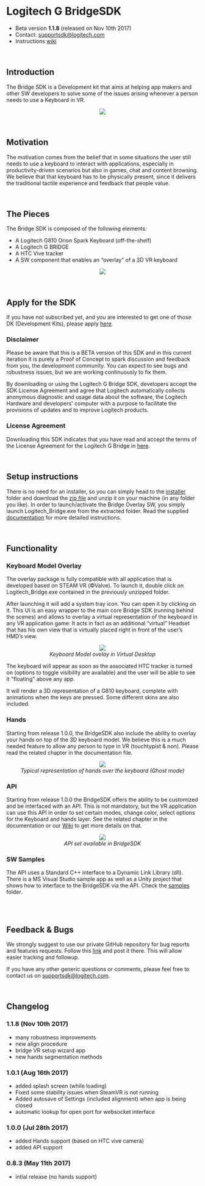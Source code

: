# Logitech G BridgeSDK

- Beta version **1.1.8** (released on Nov 10th 2017)
- Contact: supportsdk@logitech.com
- Instructions [wiki](https://github.com/Logitech/logi_bridge_sdk/wiki)

<br/>

## Introduction
The Bridge SDK is a Development kit that aims at helping app makers and other SW developers to solve some of the issues arising whenever a person needs to use a Keyboard in VR.

<p align="center">
<img src="documentation/pictures/Logitech_G_Bridge_VR_Keyboard_Skins_A.gif">
</p>

<br/>

## Motivation
The motivation comes from the belief that in some situations the user still needs to use a keyboard to interact with applications, especially in productivity-driven scenarios but also in games, chat and content browsing. We believe that that keyboard has to be physically present, since it delivers the traditional tactile experience and feedback that people value.

<br/>

## The Pieces
The Bridge SDK is composed of the following elements:

- A Logitech G810 Orion Spark Keyboard (off-the-shelf)
- A Logitech G BRIDGE
- A HTC Vive tracker
- A SW component that enables an “overlay” of a 3D VR keyboard

<p align="center">
<img src="documentation/pictures/Bridge_SDK_components.jpg">
</p>

<br/>

## Apply for the SDK
If you have not subscribed yet, and you are interested to get one of those DK (Development Kits), please apply [here](https://goo.gl/CJ16qD).

### Disclaimer
Please be aware that this is a BETA version of this SDK and in this current iteration it is purely a Proof of Concept to spark discussion and feedback from you, the development community. You can expect to see bugs and robustness issues, but we are working continuously to fix them.

By downloading or using  the Logitech G Bridge SDK, developers accept the SDK License Agreement and agree that Logitech automatically collects anonymous diagnostic and usage data about the software, the Logitech Hardware and developers' computer with a purpose to facilitate the provisions of updates and to improve Logitech products.

### License Agreement
Downloading this SDK indicates that you have read and accept the terms of the License Agreement for the Logitech G Bridge in [here](https://goo.gl/sReQAk).

<br/>

## Setup instructions
There is no need for an installer, so you can simply head to the [installer](https://github.com/Logitech/logi_bridge_sdk/tree/master/installer) folder and download the [zip file](https://github.com/Logitech/logi_bridge_sdk/archive/Bridge_SDK_v1.1.8_release.zip) and unzip it on your machine (in any folder you like). In order to launch/activate the Bridge Overlay SW, you simply launch Logitech_Bridge.exe  from the extracted folder.
Read the supplied [documentation](https://github.com/Logitech/logi_bridge_sdk/raw/master/documentation/BRIDGE_SDK_user_manual_1.1.X.pdf) for more detailed instructions.

<br/>

## Functionality

### Keyboard Model Overlay

The overlay package is fully compatible with all application that is developed based on STEAM VR (©Valve). To launch it, double click on Logitech_Bridge.exe contained in the previously unzipped folder.

After launching it will add a system tray icon. You can open it by clicking on it. This UI is an easy wrapper to the main core Bridge SDK (running behind the scenes) and allows to overlay a virtual representation of the keyboard in any VR application game: It acts in fact as an additional “virtual” Headset that has his own view that is virtually placed right in front of the user’s HMD’s view.

<p align="center">
<img src="./documentation/pictures/Logitech_G_Bridge_VR_Keyboard_Hands_A.gif">
<br><i>Keyboard Model ovelay in Virtual Desktop</i>
</p>

The keyboard will appear as soon as the associated HTC tracker is turned on (options to toggle visibility are available) and the user will be able to see it "floating" above any app.

It will render a 3D representation of a G810 keyboard, complete with animations when the keys are pressed. Some different skins are also included.


### Hands

Starting from release 1.0.0, the BridgeSDK also include the ability to overlay your hands on top of the 3D keyboard model. We believe this is a much needed feature to allow any person to type in VR (touchtypist & non). Please read the related chapter in the documentation file.

<p align="center">
<img src="documentation/pictures/hands_1.jpg">
<br><i>Typical representation of hands over the keyboard (Ghost mode)</i>
</p>

### API

Starting from release 1.0.0 the BridgeSDK offers the ability to be customized and be interfaced with an API. This is not mandatory, but the VR application can use this API in order to set certain modes, change color, select options for the Keyboard and hands layer. See the related chapter in the documentation or our [Wiki](https://github.com/Logitech/logi_bridge_sdk/wiki/API) to get more details on that.

<p align="center">
<img src="./documentation/pictures/api_110.JPG">
<br><i>API set available in BridgeSDK</i>
</p>

### SW Samples

The API uses a Standard C++ interface to a Dynamic Link Library (dll). There is a MS Visual Studio sample app as well as a Unity project that shows how to interface to the BridgeSDK via the API. Check the [samples](https://github.com/Logitech/logi_bridge_sdk/tree/master/samples) folder.

<br/>
<br/>

## Feedback & Bugs
We  strongly suggest to use our private GitHub repository for bug reports and features requests. Follow this [link](https://github.com/Logitech/logi_bridge_sdk/issues) and post it there. This will allow easier tracking and followup.

If you have any other generic questions or comments, please feel free to contact us on supportsdk@logitech.com.

<br/>

## Changelog
### 1.1.8 (Nov 10th 2017)
- many robustness improvements
- new align procedure
- bridge VR setup wizard app
- new hands segmentation methods

### 1.0.1 (Aug 16th 2017)
- added splash screen (while loading)
- Fixed some stability issues when SteamVR is not running
- Added autosave of Settings (included alignment) when app is being closed
- automatic lookup for open port for websocket interface

### 1.0.0 (Jul 28th 2017)
- added Hands support (based on HTC vive camera)
- added API support

### 0.8.3 (May 11th 2017)
- intial release (no hands support)
